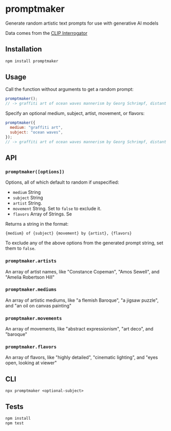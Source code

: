 # promptmaker

Generate random artistic text prompts for use with generative AI models

Data comes from the [CLIP Interrogator](https://github.com/pharmapsychotic/clip-interrogator)

## Installation

```sh
npm install promptmaker
```

## Usage

Call the function without arguments to get a random prompt:

```js
promptmaker();
// -> graffiti art of ocean waves mannerism by Georg Schrimpf, distant expression, eyes closed or not visible
```

Specify an optional medium, subject, artist, movement, or flavors:

```js
promptmaker({
  medium: "graffiti art",
  subject: "ocean waves",
});
// -> graffiti art of ocean waves mannerism by Georg Schrimpf, distant expression, eyes closed or not visible
```

## API

### `promptmaker([options])`

Options, all of which default to random if unspecified:

- `medium` String
- `subject` String
- `artist` String.
- `movement` String. Set to `false` to exclude it.
- `flavors` Array of Strings. Se

Returns a string in the format:

```
{medium} of {subject} {movement} by {artist}, {flavors}
```

To exclude any of the above options from the generated prompt string, set them to `false`.

### `promptmaker.artists`

An array of artist names, like "Constance Copeman", "Amos Sewell", and "Amelia Robertson Hill"

### `promptmaker.mediums`

An array of artistic mediums, like "a flemish Baroque", "a jigsaw puzzle", and "an oil on canvas painting"

### `promptmaker.movements`

An array of movements, like "abstract expressionism", "art deco", and "baroque"

### `promptmaker.flavors`

An array of flavors, like "highly detailed", "cinematic lighting", and "eyes open, looking at viewer"

## CLI

```
npx promptmaker <optional-subject>
```

## Tests

```sh
npm install
npm test
```
